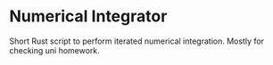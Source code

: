 # Numerical Integrator

Short Rust script to perform iterated numerical integration. Mostly for checking uni homework.
